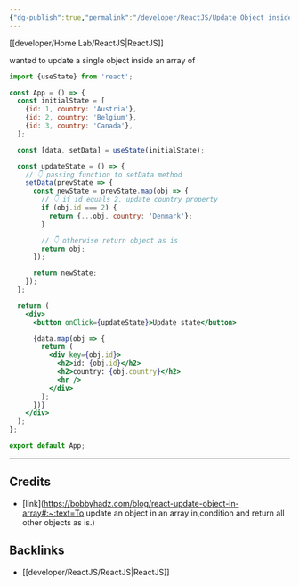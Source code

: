 ```yaml
---
{"dg-publish":true,"permalink":"/developer/ReactJS/Update Object inside Array/","dgPassFrontmatter":true}
---
```


[[developer/Home Lab/ReactJS\|ReactJS]]

wanted to update a single object inside an array of 

```jsx
import {useState} from 'react';

const App = () => {
  const initialState = [
    {id: 1, country: 'Austria'},
    {id: 2, country: 'Belgium'},
    {id: 3, country: 'Canada'},
  ];

  const [data, setData] = useState(initialState);

  const updateState = () => {
    // 👇️ passing function to setData method
    setData(prevState => {
      const newState = prevState.map(obj => {
        // 👇️ if id equals 2, update country property
        if (obj.id === 2) {
          return {...obj, country: 'Denmark'};
        }

        // 👇️ otherwise return object as is
        return obj;
      });

      return newState;
    });
  };

  return (
    <div>
      <button onClick={updateState}>Update state</button>

      {data.map(obj => {
        return (
          <div key={obj.id}>
            <h2>id: {obj.id}</h2>
            <h2>country: {obj.country}</h2>
            <hr />
          </div>
        );
      })}
    </div>
  );
};

export default App;
```

---
## Credits
- [link](https://bobbyhadz.com/blog/react-update-object-in-array#:~:text=To update an object in an array in,condition and return all other objects as is.)

## Backlinks
- [[developer/ReactJS/ReactJS\|ReactJS]]